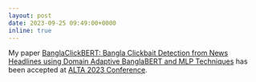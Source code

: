```yaml
---
layout: post
date: 2023-09-25 09:49:00+0000
inline: true
---
```


My paper [BanglaClickBERT: Bangla Clickbait Detection from News Headlines using Domain Adaptive BanglaBERT and MLP Techniques](https://) has been accepted at [ALTA 2023 Conference](https://alta2023.alta.asn.au/).